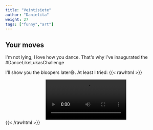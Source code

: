 ```yaml
---
title: "Veintisiete"
author: "Danielita"
weight: 27
tags: ["funny","art"]
---
```

## Your moves

I'm not lying, I love how you dance. That's why I've inaugurated the #DanceLikeLukasChallenge

I'll show you the bloopers later:sweat_smile:. At least I tried:
{{< rawhtml >}} 
<center>
<video width=50% controls autoplay>
    <source src="/videos/dance.mp4" type="video/mp4">
    Your browser does not support the video tag.  
</video>
</center>
{{< /rawhtml >}}